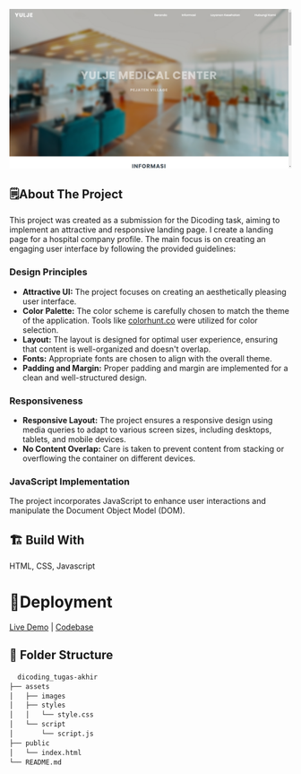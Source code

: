 
![App Screenshot](/assets/image/Screenshoots.png)

## 🗒️About The Project

This project was created as a submission for the Dicoding task, aiming to implement an attractive and responsive landing page.  I create a landing page for a hospital company profile. The main focus is on creating an engaging user interface by following the provided guidelines:

### Design Principles

- **Attractive UI:** The project focuses on creating an aesthetically pleasing user interface.
- **Color Palette:** The color scheme is carefully chosen to match the theme of the application. Tools like [colorhunt.co](https://colorhunt.co/) were utilized for color selection.
- **Layout:** The layout is designed for optimal user experience, ensuring that content is well-organized and doesn't overlap.
- **Fonts:** Appropriate fonts are chosen to align with the overall theme.
- **Padding and Margin:** Proper padding and margin are implemented for a clean and well-structured design.

### Responsiveness

- **Responsive Layout:** The project ensures a responsive design using media queries to adapt to various screen sizes, including desktops, tablets, and mobile devices.
- **No Content Overlap:** Care is taken to prevent content from stacking or overflowing the container on different devices.

### JavaScript Implementation

The project incorporates JavaScript to enhance user interactions and manipulate the Document Object Model (DOM). 

## 🏗️ Build With

HTML, CSS, Javascript

# 🚀Deployment

[Live Demo](https://mchmdirvan.github.io/dicoding_tugas-akhir/) | [Codebase](https://github.com/mchmdirvan/dicoding_tugas-akhir)

## 📂 Folder Structure

```bash
  dicoding_tugas-akhir
├── assets
│   ├── images
│   ├── styles
│   │   └── style.css
│   └── script
│       └── script.js
├── public
│   └── index.html
└── README.md

```
    